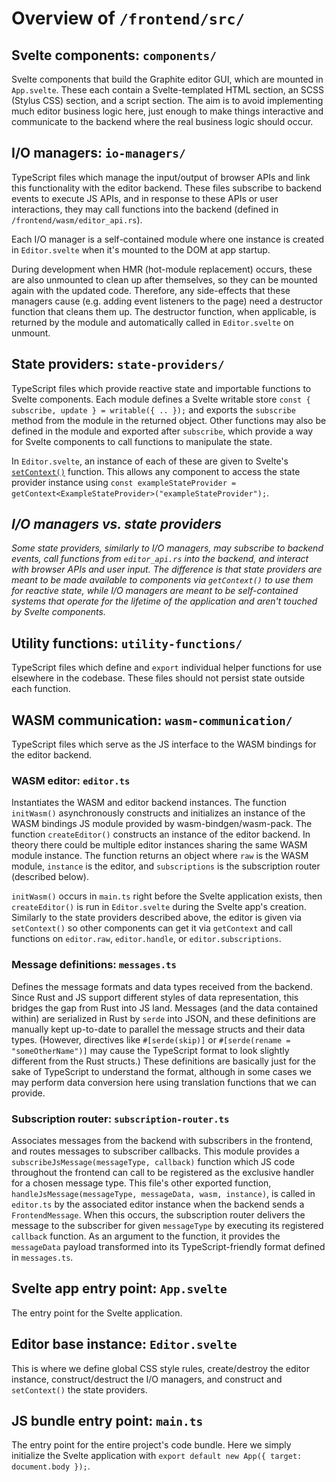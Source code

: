 # Overview of `/frontend/src/`

## Svelte components: `components/`

Svelte components that build the Graphite editor GUI, which are mounted in `App.svelte`. These each contain a Svelte-templated HTML section, an SCSS (Stylus CSS) section, and a script section. The aim is to avoid implementing much editor business logic here, just enough to make things interactive and communicate to the backend where the real business logic should occur.

## I/O managers: `io-managers/`

TypeScript files which manage the input/output of browser APIs and link this functionality with the editor backend. These files subscribe to backend events to execute JS APIs, and in response to these APIs or user interactions, they may call functions into the backend (defined in `/frontend/wasm/editor_api.rs`).

Each I/O manager is a self-contained module where one instance is created in `Editor.svelte` when it's mounted to the DOM at app startup.

During development when HMR (hot-module replacement) occurs, these are also unmounted to clean up after themselves, so they can be mounted again with the updated code. Therefore, any side-effects that these managers cause (e.g. adding event listeners to the page) need a destructor function that cleans them up. The destructor function, when applicable, is returned by the module and automatically called in `Editor.svelte` on unmount.

## State providers: `state-providers/`

TypeScript files which provide reactive state and importable functions to Svelte components. Each module defines a Svelte writable store `const { subscribe, update } = writable({ .. });` and exports the `subscribe` method from the module in the returned object. Other functions may also be defined in the module and exported after `subscribe`, which provide a way for Svelte components to call functions to manipulate the state.

In `Editor.svelte`, an instance of each of these are given to Svelte's [`setContext()`](https://svelte.dev/docs#run-time-svelte-setcontext) function. This allows any component to access the state provider instance using `const exampleStateProvider = getContext<ExampleStateProvider>("exampleStateProvider");`.

## _I/O managers vs. state providers_

_Some state providers, similarly to I/O managers, may subscribe to backend events, call functions from `editor_api.rs` into the backend, and interact with browser APIs and user input. The difference is that state providers are meant to be made available to components via `getContext()` to use them for reactive state, while I/O managers are meant to be self-contained systems that operate for the lifetime of the application and aren't touched by Svelte components._

## Utility functions: `utility-functions/`

TypeScript files which define and `export` individual helper functions for use elsewhere in the codebase. These files should not persist state outside each function.

## WASM communication: `wasm-communication/`

TypeScript files which serve as the JS interface to the WASM bindings for the editor backend.

### WASM editor: `editor.ts`

Instantiates the WASM and editor backend instances. The function `initWasm()` asynchronously constructs and initializes an instance of the WASM bindings JS module provided by wasm-bindgen/wasm-pack. The function `createEditor()` constructs an instance of the editor backend. In theory there could be multiple editor instances sharing the same WASM module instance. The function returns an object where `raw` is the WASM module, `instance` is the editor, and `subscriptions` is the subscription router (described below).

`initWasm()` occurs in `main.ts` right before the Svelte application exists, then `createEditor()` is run in `Editor.svelte` during the Svelte app's creation. Similarly to the state providers described above, the editor is given via `setContext()` so other components can get it via `getContext` and call functions on `editor.raw`, `editor.handle`, or `editor.subscriptions`.

### Message definitions: `messages.ts`

Defines the message formats and data types received from the backend. Since Rust and JS support different styles of data representation, this bridges the gap from Rust into JS land. Messages (and the data contained within) are serialized in Rust by `serde` into JSON, and these definitions are manually kept up-to-date to parallel the message structs and their data types. (However, directives like `#[serde(skip)]` or `#[serde(rename = "someOtherName")]` may cause the TypeScript format to look slightly different from the Rust structs.) These definitions are basically just for the sake of TypeScript to understand the format, although in some cases we may perform data conversion here using translation functions that we can provide.

### Subscription router: `subscription-router.ts`

Associates messages from the backend with subscribers in the frontend, and routes messages to subscriber callbacks. This module provides a `subscribeJsMessage(messageType, callback)` function which JS code throughout the frontend can call to be registered as the exclusive handler for a chosen message type. This file's other exported function, `handleJsMessage(messageType, messageData, wasm, instance)`, is called in `editor.ts` by the associated editor instance when the backend sends a `FrontendMessage`. When this occurs, the subscription router delivers the message to the subscriber for given `messageType` by executing its registered `callback` function. As an argument to the function, it provides the `messageData` payload transformed into its TypeScript-friendly format defined in `messages.ts`.

## Svelte app entry point: `App.svelte`

The entry point for the Svelte application.

## Editor base instance: `Editor.svelte`

This is where we define global CSS style rules, create/destroy the editor instance, construct/destruct the I/O managers, and construct and `setContext()` the state providers.

## JS bundle entry point: `main.ts`

The entry point for the entire project's code bundle. Here we simply initialize the Svelte application with `export default new App({ target: document.body });`.
